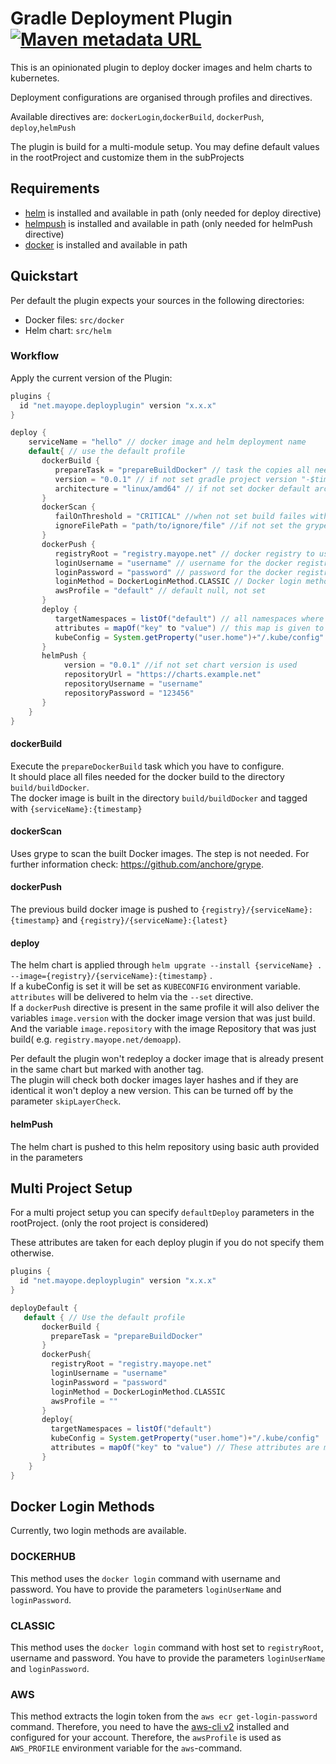 # Gradle Deployment Plugin[![Maven metadata URL](https://img.shields.io/maven-metadata/v?label=Plugin&metadataUrl=https%3A%2F%2Fplugins.gradle.org%2Fm2%2Fnet%2Fmayope%2Fdeployplugin%2Fnet.mayope.deployplugin.gradle.plugin%2Fmaven-metadata.xml)](https://plugins.gradle.org/plugin/net.mayope.deployplugin)

This is an opinionated plugin to deploy docker images and helm charts to kubernetes.

Deployment configurations are organised through profiles and directives.

Available directives are: `dockerLogin`,`dockerBuild`, `dockerPush`, `deploy`,`helmPush`

The plugin is build for a multi-module setup. You may define default values in the rootProject and customize them in the
subProjects

## Requirements

- [helm](https://helm.sh/docs/intro/install/) is installed and available in path (only needed for deploy directive)
- [helmpush](https://github.com/chartmuseum/helm-push) is installed and available in path (only needed for helmPush
  directive)
- [docker](https://docs.docker.com/get-docker/) is installed and available in path

## Quickstart

Per default the plugin expects your sources in the following directories:

- Docker files: `src/docker`
- Helm chart: `src/helm`

### Workflow

Apply the current version of the Plugin:

```gradle
plugins {
  id "net.mayope.deployplugin" version "x.x.x"
}

deploy {
    serviceName = "hello" // docker image and helm deployment name
    default{ // use the default profile
       dockerBuild { 
          prepareTask = "prepareBuildDocker" // task the copies all needed files to build/buildDocker
          version = "0.0.1" // if not set gradle project version "-$timestamp" is used
          architecture = "linux/amd64" // if not set docker default architecture is chosen
       }
       dockerScan {
          failOnThreshold = "CRITICAL" //when not set build failes with high vulnerabilities 
          ignoreFilePath = "path/to/ignore/file" //if not set the grype.yaml is expected in the project dir 
       }
       dockerPush {
          registryRoot = "registry.mayope.net" // docker registry to use
          loginUsername = "username" // username for the docker registry, needed on login method classic
          loginPassword = "password" // password for the docker registry, needed on login method classic
          loginMethod = DockerLoginMethod.CLASSIC // Docker login method, for AWS see below
          awsProfile = "default" // default null, not set
       }
       deploy {
          targetNamespaces = listOf("default") // all namespaces where the app should be deployt
          attributes = mapOf("key" to "value") // this map is given to helm if you need to parameterize your helm chart
          kubeConfig = System.getProperty("user.home")+"/.kube/config" // default null, not set
       }
       helmPush {
            version = "0.0.1" //if not set chart version is used
            repositoryUrl = "https://charts.example.net"
            repositoryUsername = "username"
            repositoryPassword = "123456"
       }
    }
}
```

#### dockerBuild

Execute the `prepareDockerBuild` task which you have to configure.   
It should place all files needed for the docker build to the directory `build/buildDocker`.  
The docker image is built in the directory `build/buildDocker` and tagged with `{serviceName}:{timestamp}`

#### dockerScan 
Uses grype to scan the built Docker images.
The step is not needed. For further information check: <https://github.com/anchore/grype>.

#### dockerPush

The previous build docker image is pushed to `{registry}/{serviceName}:{timestamp}`
and `{registry}/{serviceName}:{latest}`

#### deploy

The helm chart is applied through `helm upgrate --install {serviceName} . --image={registry}/{serviceName}:{timestamp}`
.  
If a kubeConfig is set it will be set as `KUBECONFIG` environment variable.  
`attributes` will be delivered to helm via the `--set` directive.  
If a `dockerPush` directive is present in the same profile it will also deliver the variables `image.version` with the
docker image version that was just build. And the variable `image.repository` with the image Repository that was just
build( e.g. `registry.mayope.net/demoapp`).

Per default the plugin won't redeploy a docker image that is already present in the same chart but marked with another tag.  
The plugin will check both docker images layer hashes and if they are identical it won't deploy a new version.
This can be turned off by the parameter `skipLayerCheck`.

#### helmPush
The helm chart is pushed to this helm repository using basic auth provided in the parameters

## Multi Project Setup

For a multi project setup you can specify `defaultDeploy` parameters in the rootProject. (only the root project is
considered)

These attributes are taken for each deploy plugin if you do not specify them otherwise.

```gradle
plugins {
  id "net.mayope.deployplugin" version "x.x.x"
}

deployDefault {
   default { // Use the default profile
       dockerBuild {
         prepareTask = "prepareBuildDocker" 
       }
       dockerPush{
         registryRoot = "registry.mayope.net" 
         loginUsername = "username" 
         loginPassword = "password" 
         loginMethod = DockerLoginMethod.CLASSIC 
         awsProfile = ""
       }
       deploy{
         targetNamespaces = listOf("default") 
         kubeConfig = System.getProperty("user.home")+"/.kube/config"
         attributes = mapOf("key" to "value") // These attributes are merged with the attributes of deploy {}
       }
    }
}
```

## Docker Login Methods

Currently, two login methods are available.
### DOCKERHUB

This method uses the `docker login` command with username and password. You have to provide the
parameters `loginUserName` and `loginPassword`.

### CLASSIC

This method uses the `docker login` command with host set to `registryRoot`, username and password. You have to provide the
parameters `loginUserName` and `loginPassword`.

### AWS

This method extracts the login token from the `aws ecr get-login-password` command. Therefore, you need to have
the [aws-cli v2](https://docs.aws.amazon.com/cli/latest/userguide/install-cliv2.html) installed and configured for your
account. Therefore, the `awsProfile` is used as `AWS_PROFILE` environment variable for the `aws`-command.

